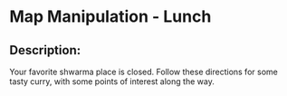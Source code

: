 # **Map Manipulation** - Lunch

## Description:

Your favorite shwarma place is closed. Follow these directions for some tasty curry, with some points of interest along the way.

